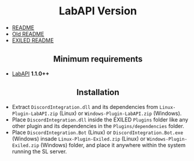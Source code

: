 <h1 align="center">LabAPI Version</h1>

- [README](./README.md)
- [Old README](./README/README.old.md)
- [EXILED README](./README/README.EXILED.md)  

<h2 align="center">Minimum requirements</h2>

- [LabAPI](https://github.com/northwood-studios/LabAPI) **1.1.0++**

<h2 align="center"> Installation </h2>

- Extract `DiscordIntegration.dll` and its dependencies from `Linux-Plugin-LabAPI.zip` (Linux) or `Windows-Plugin-LabAPI.zip` (Windows).
- Place `DiscordIntegration.dll` inside the EXILED `Plugins` folder like any other plugin and its dependencies in the `Plugins/dependencies` folder.
- Place `DiscordIntegration.Bot` (Linux) or `DiscordIntegration.Bot.exe` (Windows) insade `Linux-Plugin-Exiled.zip` (Linux) or `Windows-Plugin-Exiled.zip` (Windows) folder, and place it anywhere within the system running the SL server.
